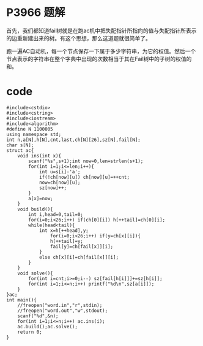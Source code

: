 # P3966 题解

首先，我们都知道fail树就是在跑ac机中把失配指针所指向的值与失配指针所表示的边重新建出来的树。有这个思想，那么这道题就很简单了。

跑一遍AC自动机，每一个节点保存一下属于多少字符串，为它的权值。然后一个节点表示的字符串在整个字典中出现的次数相当于其在Fail树中的子树的权值的和。

# code

```
#include<cstdio>
#include<cstring>
#include<iostream>
#include<algorithm>
#define N 1100005
using namespace std;
int n,a[N],h[N],cnt,last,ch[N][26],sz[N],fail[N];
char s[N];
struct ac{
	void ins(int x){
		scanf("%s",s+1);int now=0,len=strlen(s+1);
		for(int i=1;i<=len;i++){
			int u=s[i]-'a';
			if(!ch[now][u]) ch[now][u]=++cnt;
			now=ch[now][u];
			sz[now]++;
		}
		a[x]=now;
	}
	void build(){
		int i,head=0,tail=0;
		for(i=0;i<26;i++) if(ch[0][i]) h[++tail]=ch[0][i];
		while(head<tail){
			int x=h[++head],y;
				for(i=0;i<26;i++) if(y=ch[x][i]){
				h[++tail]=y;
				fail[y]=ch[fail[x]][i];
			}
			else ch[x][i]=ch[fail[x]][i];
		}
	}
	void solve(){
		for(int i=cnt;i>=0;i--) sz[fail[h[i]]]+=sz[h[i]];
		for(int i=1;i<=n;i++) printf("%d\n",sz[a[i]]);
	}
}ac;
int main(){
	//freopen("word.in","r",stdin);
	//freopen("word.out","w",stdout);
	scanf("%d",&n);
	for(int i=1;i<=n;i++) ac.ins(i);
	ac.build();ac.solve();
	return 0;
}
```
